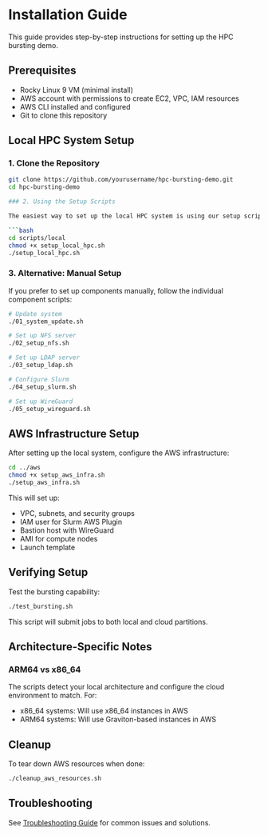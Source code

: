 # Installation Guide

This guide provides step-by-step instructions for setting up the HPC bursting demo.

## Prerequisites

- Rocky Linux 9 VM (minimal install)
- AWS account with permissions to create EC2, VPC, IAM resources
- AWS CLI installed and configured
- Git to clone this repository

## Local HPC System Setup

### 1. Clone the Repository

```bash
git clone https://github.com/yourusername/hpc-bursting-demo.git
cd hpc-bursting-demo

### 2. Using the Setup Scripts

The easiest way to set up the local HPC system is using our setup script:

```bash
cd scripts/local
chmod +x setup_local_hpc.sh
./setup_local_hpc.sh
```

### 3. Alternative: Manual Setup

If you prefer to set up components manually, follow the individual component scripts:

```bash
# Update system
./01_system_update.sh

# Set up NFS server
./02_setup_nfs.sh

# Set up LDAP server
./03_setup_ldap.sh

# Configure Slurm
./04_setup_slurm.sh

# Set up WireGuard
./05_setup_wireguard.sh
```

## AWS Infrastructure Setup

After setting up the local system, configure the AWS infrastructure:

```bash
cd ../aws
chmod +x setup_aws_infra.sh
./setup_aws_infra.sh
```

This will set up:

- VPC, subnets, and security groups
- IAM user for Slurm AWS Plugin
- Bastion host with WireGuard
- AMI for compute nodes
- Launch template

## Verifying Setup

Test the bursting capability:

```bash
./test_bursting.sh
```

This script will submit jobs to both local and cloud partitions.

## Architecture-Specific Notes

### ARM64 vs x86_64

The scripts detect your local architecture and configure the cloud environment to match. For:

- x86_64 systems: Will use x86_64 instances in AWS
- ARM64 systems: Will use Graviton-based instances in AWS

## Cleanup

To tear down AWS resources when done:

```bash
./cleanup_aws_resources.sh
```

## Troubleshooting

See [Troubleshooting Guide](troubleshooting.md) for common issues and solutions. 

